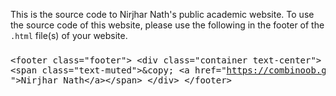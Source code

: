 This is the source code to Nirjhar Nath's public academic website.
To use the source code of this website, please use the following in the footer of the <code>.html</code> file(s) of your website.
                        <div class="container">
                            <div class="row justify-content-center">
                                <div class="col-md-8">
                                    <div class="card">
                                        <div class="card-body">
                                            <h3 class="card-title text-center mb-4"></h3>
                                            <pre id="codeBox">
&lt;footer class="footer"&gt;
    &lt;div class="container text-center"&gt;
        &lt;span class="text-muted"&gt;&amp;copy; &lt;a href="https://combinoob.github.io "&gt;Nirjhar Nath&lt;/a&gt;&lt;/span&gt;
    &lt;/div&gt;
&lt;/footer&gt;
                                            </pre>
                                        </div>
                                    </div>
                                </div>
                            </div>
                        </div>
